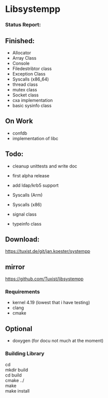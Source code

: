 # Libsystempp
### Status Report:
## Finished:
- Allocator
- Array Class
- Console
- Filedestribtor class
- Exception Class
- Syscalls (x86_64)
- thread class
- mutex class
- Socket class
- cxa implementation
- basic sysinfo class

## On Work
- confdb
- implementation of libc

## Todo:
- cleanup unittests and write doc 
- first alpha release
- add ldap/krb5 support
- Syscalls (Arm)
- Syscalls (x86)

- signal class
- typeinfo class

## Download:
https://tuxist.de/git/jan.koester/systempp

## mirror
https://github.com/Tuxist/libsystempp

### Requirements
- kernel 4.19 (lowest that i have testing)
- clang
- cmake

## Optional
- doxygen (for docu not much at the moment)

### Building Library
cd <libpath> <br/>
mkdir build <br/>
cd build <br/>
cmake ../ <br/>
make <br/>
make install <br/>
